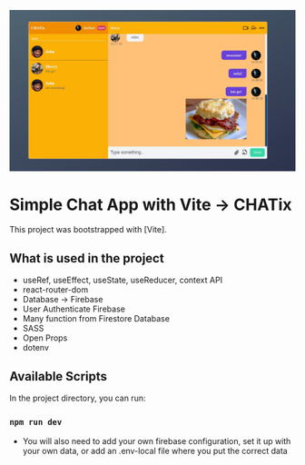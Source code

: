 ![Design preview](./readme-screen-project.jpg)

# Simple Chat App with Vite -> CHATix

This project was bootstrapped with [Vite].

## What is used in the project

- useRef, useEffect, useState, useReducer, context API
- react-router-dom
- Database -> Firebase
- User Authenticate Firebase
- Many function from Firestore Database
- SASS
- Open Props
- dotenv

## Available Scripts

In the project directory, you can run:

### `npm run dev`

- You will also need to add your own firebase configuration, set it up with your own data, or add an .env-local file where you put the correct data
